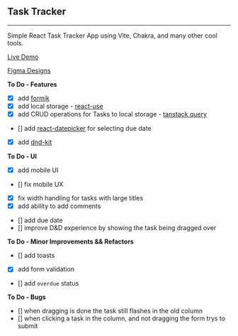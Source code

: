 ## Task Tracker

---

Simple React Task Tracker App using Vite, Chakra, and many other cool tools.

[Live Demo](https://reacttasktracker.com)

[Figma Designs](https://www.figma.com/file/oxen1fyXzt5rAciomHfg5K/Custom-Dashboard?type=design&node-id=0%3A1&mode=design&t=ikNPDA17SQajEloH-1)

**To Do - Features**

- [x] add [formik](https://formik.org/)
- [x] add local storage - [react-use](https://github.com/streamich/react-use/blob/master/docs/useLocalStorage.md)
- [x] add CRUD operations for Tasks to local storage - [tanstack query](https://tanstack.com/query/latest)
- [] add [react-datepicker](https://github.com/Hacker0x01/react-datepicker) for selecting due date
- [x] add [dnd-kit](https://github.com/clauderic/dnd-kit/tree/master)

**To Do - UI**

- [x] add mobile UI
- [] fix mobile UX
- [x] fix width handling for tasks with large titles
- [x] add ability to add comments
- [] add due date
- [] improve D&D experience by showing the task being dragged over

**To Do - Minor Improvements && Refactors**

- [] add toasts
- [x] add form validation
- [] add `overdue` status

**To Do - Bugs**

- [] when dragging is done the task still flashes in the old column
- [] when clicking a task in the column, and not dragging the form trys to submit
